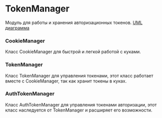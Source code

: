 # TokenManager
Модуль для работы и хранения авторизационных токенов.
[UML диаграмма](https://app.diagrams.net/#G13paFyaW6ByYMy2tUq4OcXsleWUjhi4SY)

### CookieManager
Класс CookieManager для быстрой и легкой работой с куками.

### TokenManager
Класс TokenManager для управления токенами, этот класс работает вместе с CookieManager, так как хранит токены в куках.

### AuthTokenManager
Класс AuthTokenManager для управления токенами авторизации, этот класс наследуется от TokenManager и расширяет его возможности.
